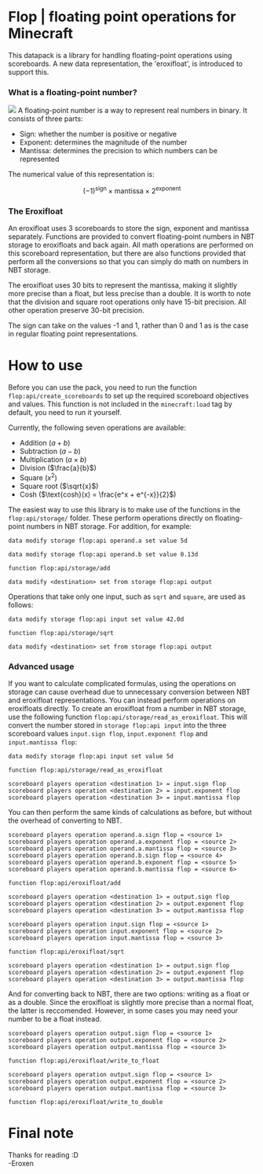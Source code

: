 # Flop | floating point operations for Minecraft
This datapack is a library for handling floating-point operations using scoreboards. A new data representation, the 'eroxifloat', is introduced to support this.

### What is a floating-point number?
<img src="https://media.geeksforgeeks.org/wp-content/uploads/Single-Precision-IEEE-754-Floating-Point-Standard.jpg">
A floating-point number is a way to represent real numbers in binary. It consists of three parts:

- Sign: whether the number is positive or negative
- Exponent: determines the magnitude of the number
- Mantissa: determines the precision to which numbers can be represented

The numerical value of this representation is:

$$(-1)^\text{sign} \times \text{mantissa} \times 2^\text{exponent} $$

### The Eroxifloat
An eroxifloat uses 3 scoreboards to store the sign, exponent and mantissa separately. Functions are provided to convert floating-point numbers in NBT storage to eroxifloats and back again. All math operations are performed on this scoreboard representation, but there are also functions provided that perform all the conversions so that you can simply do math on numbers in NBT storage.

The eroxifloat uses 30 bits to represent the mantissa, making it slightly more precise than a float, but less precise than a double. It is worth to note that the division and square root operations only have 15-bit precision. All other operation preserve 30-bit precision.

The sign can take on the values -1 and 1, rather than 0 and 1 as is the case in regular floating point representations.

# How to use
Before you can use the pack, you need to run the function `flop:api/create_scoreboards` to set up the required scoreboard objectives and values. This function is not included in the `minecraft:load` tag by default, you need to run it yourself.

Currently, the following seven operations are available:

- Addition ($a + b$)
- Subtraction ($a - b$)
- Multiplication ($a \times b$)
- Division ($\frac{a}{b}$)
- Square ($x^2$)
- Square root ($\sqrt{x}$)
- Cosh ($\text{cosh}(x) = \frac{e^x + e^{-x}}{2}$)

The easiest way to use this library is to make use of the functions in the `flop:api/storage/` folder. These perform operations directly on floating-point numbers in NBT storage. For addition, for example:

```
data modify storage flop:api operand.a set value 5d

data modify storage flop:api operand.b set value 0.13d

function flop:api/storage/add

data modify <destination> set from storage flop:api output
```

Operations that take only one input, such as `sqrt` and `square`, are used as follows:

```
data modify storage flop:api input set value 42.0d

function flop:api/storage/sqrt

data modify <destination> set from storage flop:api output
```

### Advanced usage
If you want to calculate complicated formulas, using the operations on storage can cause overhead due to unnecessary conversion between NBT and eroxifloat representations. You can instead perform operations on eroxifloats directly. To create an eroxifloat from a number in NBT storage, use the following function `flop:api/storage/read_as_eroxifloat`. This will convert the number stored in `storage flop:api input` into the three scoreboard values `input.sign flop`, `input.exponent flop` and `input.mantissa flop`:
```
data modify storage flop:api input set value 5d

function flop:api/storage/read_as_eroxifloat

scoreboard players operation <destination 1> = input.sign flop
scoreboard players operation <destination 2> = input.exponent flop
scoreboard players operation <destination 3> = input.mantissa flop
```

You can then perform the same kinds of calculations as before, but without the overhead of converting to NBT.

```
scoreboard players operation operand.a.sign flop = <source 1>
scoreboard players operation operand.a.exponent flop = <source 2>
scoreboard players operation operand.a.mantissa flop = <source 3>
scoreboard players operation operand.b.sign flop = <source 4>
scoreboard players operation operand.b.exponent flop = <source 5>
scoreboard players operation operand.b.mantissa flop = <source 6>

function flop:api/eroxifloat/add

scoreboard players operation <destination 1> = output.sign flop
scoreboard players operation <destination 2> = output.exponent flop
scoreboard players operation <destination 3> = output.mantissa flop
```

```
scoreboard players operation input.sign flop = <source 1>
scoreboard players operation input.exponent flop = <source 2>
scoreboard players operation input.mantissa flop = <source 3>

function flop:api/eroxifloat/sqrt

scoreboard players operation <destination 1> = output.sign flop
scoreboard players operation <destination 2> = output.exponent flop
scoreboard players operation <destination 3> = output.mantissa flop
```

And for converting back to NBT, there are two options: writing as a float or as a double. Since the eroxifloat is slightly more precise than a normal float, the latter is reccomended. However, in some cases you may need your number to be a float instead.
```
scoreboard players operation output.sign flop = <source 1>
scoreboard players operation output.exponent flop = <source 2>
scoreboard players operation output.mantissa flop = <source 3>

function flop:api/eroxifloat/write_to_float
```
```
scoreboard players operation output.sign flop = <source 1>
scoreboard players operation output.exponent flop = <source 2>
scoreboard players operation output.mantissa flop = <source 3>

function flop:api/eroxifloat/write_to_double
```

# Final note
Thanks for reading :D\
-Eroxen

